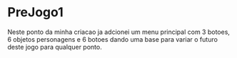 # PreJogo1
 Neste ponto da minha criacao ja adcionei um menu principal com 3 botoes, 6 objetos personagens e 6 botoes dando uma base para variar o futuro deste jogo para qualquer ponto.
